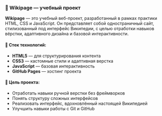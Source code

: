 ### 📘 Wikipage — учебный проект

**Wikipage** — это учебный веб-проект, разработанный в рамках практики HTML, CSS и JavaScript. Он представляет собой одностраничный сайт, стилизованный под интерфейс Википедии, с целью отработки навыков вёрстки, адаптивного дизайна и базовой интерактивности.

#### 🔧 Стек технологий:

* **HTML5** — для структурирования контента
* **CSS3** — кастомные стили и адаптивная верстка
* **JavaScript** — базовая интерактивность
* **GitHub Pages** — хостинг проекта

#### 🧠 Цель проекта:

* Отработать навыки ручной верстки без фреймворков
* Понять структуру сложных интерфейсов
* Реализовать интерфейс, вдохновлённый настоящей Википедией
* Улучшить навыки работы с Git и GitHub

